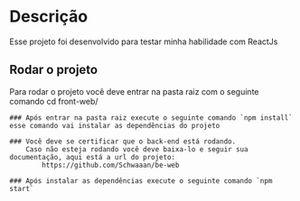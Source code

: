 # Descrição

Esse projeto foi desenvolvido para testar minha habilidade com ReactJs

## Rodar o projeto

Para rodar o projeto você deve entrar na pasta raiz com o seguinte comando cd front-web/

    ### Após entrar na pasta raiz execute o seguinte comando `npm install` esse comando vai instalar as dependências do projeto

    ### Você deve se certificar que o back-end está rodando.
        Caso não esteja rodando você deve baixa-lo e seguir sua documentação, aqui está a url do projeto:
            https://github.com/Schwaaan/be-web

    ### Após instalar as dependências execute o seguinte comando `npm start`
